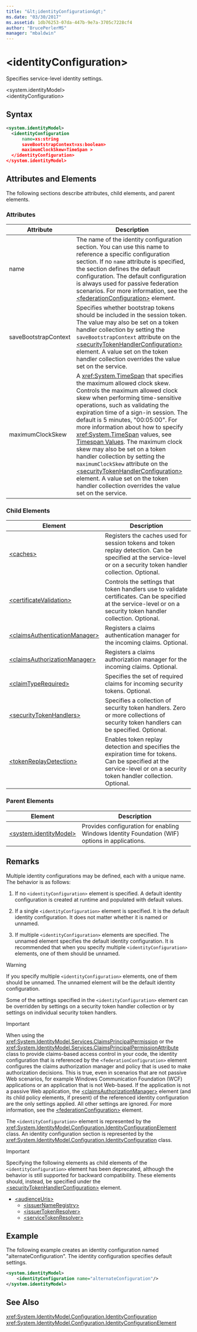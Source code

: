 ```yaml
---
title: "&lt;identityConfiguration&gt;"
ms.date: "03/30/2017"
ms.assetid: 1db76253-07da-447b-9e7a-3705c7228cf4
author: "BrucePerlerMS"
manager: "mbaldwin"
---
```

# &lt;identityConfiguration&gt;
Specifies service-level identity settings.  

 \<system.identityModel>  
\<identityConfiguration>  

## Syntax  

```xml  
<system.identityModel>  
  <identityConfiguration  
      name=xs:string  
      saveBootstrapContext=xs:boolean>  
      maximumClockSkew=TimeSpan >  
  </identityConfiguration>  
</system.identityModel>  
```  

## Attributes and Elements  
 The following sections describe attributes, child elements, and parent elements.  

### Attributes  


|Attribute|Description|  
|---------------|-----------------|  
|name|The name of the identity configuration section. You can use this name to reference a specific configuration section. If no `name` attribute is specified, the section defines the default configuration. The default configuration is always used for passive federation scenarios. For more information, see the [\<federationConfiguration>](../../../../../docs/framework/configure-apps/file-schema/windows-identity-foundation/federationconfiguration.md) element.|  
|saveBootstrapContext|Specifies whether bootstrap tokens should be included in the session token. The value may also be set on a token handler collection by setting the `saveBootstrapContext` attribute on the [\<securityTokenHandlerConfiguration>](../../../../../docs/framework/configure-apps/file-schema/windows-identity-foundation/securitytokenhandlerconfiguration.md) element. A value set on the token handler collection overrides the value set on the service.|  
|maximumClockSkew|A <xref:System.TimeSpan> that specifies the maximum allowed clock skew. Controls the maximum allowed clock skew when performing time-sensitive operations, such as validating the expiration time of a sign-in session. The default is 5 minutes, "00:05:00". For more information about how to specify <xref:System.TimeSpan> values, see [Timespan Values](../../../../../docs/framework/configure-apps/file-schema/windows-workflow-foundation/index.md). The maximum clock skew may also be set on a token handler collection by setting the `maximumClockSkew` attribute on the [\<securityTokenHandlerConfiguration>](../../../../../docs/framework/configure-apps/file-schema/windows-identity-foundation/securitytokenhandlerconfiguration.md) element. A value set on the token handler collection overrides the value set on the service.|  

### Child Elements  


|Element|Description|  
|-------------|-----------------|  
|[\<caches>](../../../../../docs/framework/configure-apps/file-schema/windows-identity-foundation/caches.md)|Registers the caches used for session tokens and token replay detection. Can be specified at the service-level or on a security token handler collection. Optional.|  
|[\<certificateValidation>](../../../../../docs/framework/configure-apps/file-schema/windows-identity-foundation/certificatevalidation.md)|Controls the settings that token handlers use to validate certificates. Can be specified at the service-level or on a security token handler collection. Optional.|  
|[\<claimsAuthenticationManager>](../../../../../docs/framework/configure-apps/file-schema/windows-identity-foundation/claimsauthenticationmanager.md)|Registers a claims authentication manager for the incoming claims. Optional.|  
|[\<claimsAuthorizationManager>](../../../../../docs/framework/configure-apps/file-schema/windows-identity-foundation/claimsauthorizationmanager.md)|Registers a claims authorization manager for the incoming claims. Optional.|  
|[\<claimTypeRequired>](../../../../../docs/framework/configure-apps/file-schema/windows-identity-foundation/claimtyperequired.md)|Specifies the set of required claims for incoming security tokens. Optional.|  
|[\<securityTokenHandlers>](../../../../../docs/framework/configure-apps/file-schema/windows-identity-foundation/securitytokenhandlers.md)|Specifies a collection of security token handlers. Zero or more collections of security token handlers can be specified. Optional.|  
|[\<tokenReplayDetection>](../../../../../docs/framework/configure-apps/file-schema/windows-identity-foundation/tokenreplaydetection.md)|Enables token replay detection and specifies the expiration time for tokens. Can be specified at the service-level or on a security token handler collection. Optional.|  

### Parent Elements  


|Element|Description|  
|-------------|-----------------|  
|[\<system.identityModel>](../../../../../docs/framework/configure-apps/file-schema/windows-identity-foundation/system-identitymodel.md)|Provides configuration for enabling Windows Identity Foundation (WIF) options in applications.|  

## Remarks  
 Multiple identity configurations may be defined, each with a unique name. The behavior is as follows:  

1. If no `<identityConfiguration>` element is specified. A default identity configuration is created at runtime and populated with default values.  

2. If a single `<identityConfiguration>` element is specified. It is the default identity configuration. It does not matter whether it is named or unnamed.  

3. If multiple `<identityConfiguration>` elements are specified. The unnamed element specifies the default identity configuration. It is recommended that when you specify multiple `<identityConfiguration>` elements, one of them should be unnamed.  

> [!WARNING]
>  If you specify multiple `<identityConfiguration>` elements, one of them should be unnamed. The unnamed element will be the default identity configuration.  

 Some of the settings specified in the `<identityConfiguration>` element can be overridden by settings on a security token handler collection or by settings on individual security token handlers.  

> [!IMPORTANT]
>  When using the <xref:System.IdentityModel.Services.ClaimsPrincipalPermission> or the <xref:System.IdentityModel.Services.ClaimsPrincipalPermissionAttribute> class to provide claims-based access control in your code, the identity configuration that is referenced by the `<federationConfiguration>` element configures the claims authorization manager and policy that is used to make authorization decisions. This is true, even in scenarios that are not passive Web scenarios, for example Windows Communication Foundation (WCF) applications or an application that is not Web-based. If the application is not a passive Web application, the [\<claimsAuthorizationManager>](../../../../../docs/framework/configure-apps/file-schema/windows-identity-foundation/claimsauthorizationmanager.md) element (and its child policy elements, if present) of the referenced identity configuration are the only settings applied. All other settings are ignored. For more information, see the [\<federationConfiguration>](../../../../../docs/framework/configure-apps/file-schema/windows-identity-foundation/federationconfiguration.md) element.  

 The `<identityConfiguration>` element is represented by the <xref:System.IdentityModel.Configuration.IdentityConfigurationElement> class. An identity configuration section is represented by the <xref:System.IdentityModel.Configuration.IdentityConfiguration> class.  

> [!IMPORTANT]
>  Specifying the following elements as child elements of the `<identityConfiguration>` element has been deprecated, although the behavior is still supported for backward compatibility. These elements should, instead, be specified under the [\<securityTokenHandlerConfiguration>](../../../../../docs/framework/configure-apps/file-schema/windows-identity-foundation/securitytokenhandlerconfiguration.md) element.  
> 
> - [\<audienceUris>](../../../../../docs/framework/configure-apps/file-schema/windows-identity-foundation/audienceuris.md)  
>   - [\<issuerNameRegistry>](../../../../../docs/framework/configure-apps/file-schema/windows-identity-foundation/issuernameregistry.md)  
>   - [\<issuerTokenResolver>](../../../../../docs/framework/configure-apps/file-schema/windows-identity-foundation/issuertokenresolver.md)  
>   - [\<serviceTokenResolver>](../../../../../docs/framework/configure-apps/file-schema/windows-identity-foundation/servicetokenresolver.md)  

## Example  
 The following example creates an identity configuration named "alternateConfiguration". The identity configuration specifies default settings.  

```xml  
<system.identityModel>  
    <identityConfiguration name="alternateConfiguration"/>  
</system.identityModel>  
```  

## See Also  
 <xref:System.IdentityModel.Configuration.IdentityConfiguration>  
 <xref:System.IdentityModel.Configuration.IdentityConfigurationElement>

